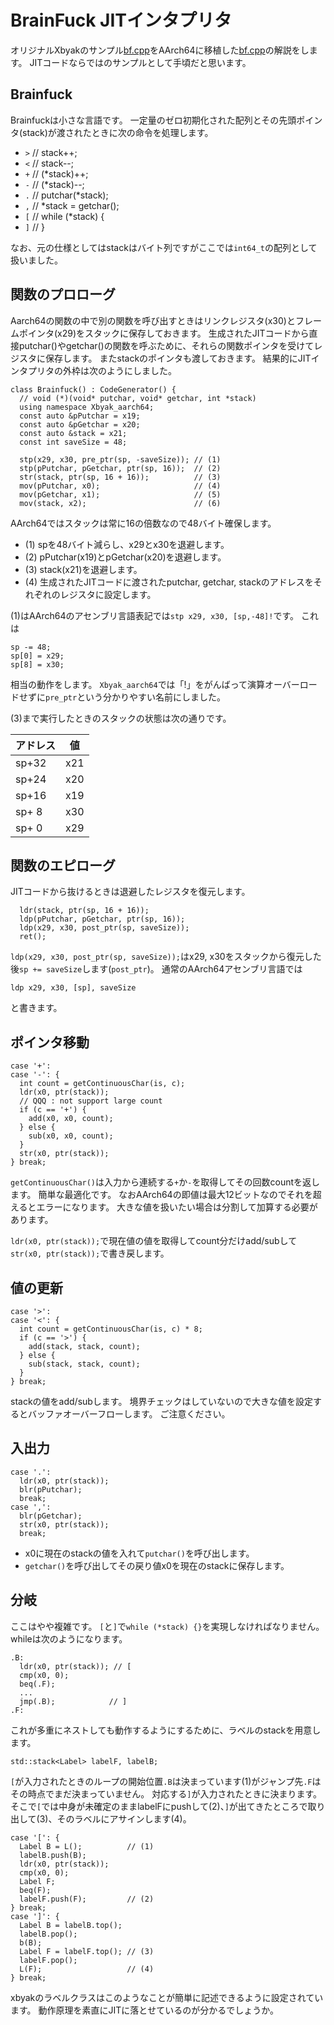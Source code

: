 # BrainFuck JITインタプリタ

オリジナルXbyakのサンプル[bf.cpp](https://github.com/herumi/xbyak/blob/master/sample/bf.cpp)をAArch64に移植した[bf.cpp](https://github.com/fujitsu/xbyak_aarch64/blob/main/sample/bf.cpp)の解説をします。
JITコードならではのサンプルとして手頃だと思います。

## Brainfuck
Brainfuckは小さな言語です。
一定量のゼロ初期化された配列とその先頭ポインタ(stack)が渡されたときに次の命令を処理します。

- `>` // stack++;
- `<` // stack--;
- `+` // (*stack)++;
- `-` // (*stack)--;
- `.` // putchar(*stack);
- `,` // *stack = getchar();
- `[` // while (*stack) {
- `]` // }

なお、元の仕様としてはstackはバイト列ですがここでは`int64_t`の配列として扱いました。

## 関数のプロローグ
Aarch64の関数の中で別の関数を呼び出すときはリンクレジスタ(x30)とフレームポインタ(x29)をスタックに保存しておきます。
生成されたJITコードから直接putchar()やgetchar()の関数を呼ぶために、それらの関数ポインタを受けてレジスタに保存します。
またstackのポインタも渡しておきます。
結果的にJITインタプリタの外枠は次のようにしました。

```
class Brainfuck() : CodeGenerator() {
  // void (*)(void* putchar, void* getchar, int *stack)
  using namespace Xbyak_aarch64;
  const auto &pPutchar = x19;
  const auto &pGetchar = x20;
  const auto &stack = x21;
  const int saveSize = 48;

  stp(x29, x30, pre_ptr(sp, -saveSize)); // (1)
  stp(pPutchar, pGetchar, ptr(sp, 16));  // (2)
  str(stack, ptr(sp, 16 + 16));          // (3)
  mov(pPutchar, x0);                     // (4)
  mov(pGetchar, x1);                     // (5)
  mov(stack, x2);                        // (6)
```

AArch64ではスタックは常に16の倍数なので48バイト確保します。
- (1) spを48バイト減らし、x29とx30を退避します。
- (2) pPutchar(x19)とpGetchar(x20)を退避します。
- (3) stack(x21)を退避します。
- (4) 生成されたJITコードに渡されたputchar, getchar, stackのアドレスをそれぞれのレジスタに設定します。

(1)はAArch64のアセンブリ言語表記では`stp x29, x30, [sp,-48]!`です。
これは

```
sp -= 48;
sp[0] = x29;
sp[8] = x30;
```
相当の動作をします。
`Xbyak_aarch64`では「!」をがんばって演算オーバーロードせずに`pre_ptr`という分かりやすい名前にしました。

(3)まで実行したときのスタックの状態は次の通りです。

アドレス|値|
-|-|
sp+32|x21|
sp+24|x20|
sp+16|x19|
sp+ 8|x30|
sp+ 0|x29|

## 関数のエピローグ
JITコードから抜けるときは退避したレジスタを復元します。

```
  ldr(stack, ptr(sp, 16 + 16));
  ldp(pPutchar, pGetchar, ptr(sp, 16));
  ldp(x29, x30, post_ptr(sp, saveSize));
  ret();
```

`ldp(x29, x30, post_ptr(sp, saveSize));`はx29, x30をスタックから復元した後`sp += saveSize`します(`post_ptr`)。
通常のAArch64アセンブリ言語では

```
ldp x29, x30, [sp], saveSize
```
と書きます。

## ポインタ移動

```
case '+':
case '-': {
  int count = getContinuousChar(is, c);
  ldr(x0, ptr(stack));
  // QQQ : not support large count
  if (c == '+') {
    add(x0, x0, count);
  } else {
    sub(x0, x0, count);
  }
  str(x0, ptr(stack));
} break;
```

`getContinuousChar()`は入力から連続する`+`か`-`を取得してその回数countを返します。
簡単な最適化です。
なおAArch64の即値は最大12ビットなのでそれを超えるとエラーになります。
大きな値を扱いたい場合は分割して加算する必要があります。

`ldr(x0, ptr(stack));`で現在値の値を取得してcount分だけadd/subして`str(x0, ptr(stack));`で書き戻します。

## 値の更新

```
case '>':
case '<': {
  int count = getContinuousChar(is, c) * 8;
  if (c == '>') {
    add(stack, stack, count);
  } else {
    sub(stack, stack, count);
  }
} break;
```

stackの値をadd/subします。
境界チェックはしていないので大きな値を設定するとバッファオーバーフローします。
ご注意ください。

## 入出力

```
case '.':
  ldr(x0, ptr(stack));
  blr(pPutchar);
  break;
case ',':
  blr(pGetchar);
  str(x0, ptr(stack));
  break;
```
- x0に現在のstackの値を入れて`putchar()`を呼び出します。
- `getchar()`を呼び出してその戻り値x0を現在のstackに保存します。

## 分岐

ここはやや複雑です。
`[`と`]`で`while (*stack) {}`を実現しなければなりません。
whileは次のようになります。

```
.B:
  ldr(x0, ptr(stack)); // [
  cmp(x0, 0);
  beq(.F);
  ...
  jmp(.B);            // ]
.F:
```
これが多重にネストしても動作するようにするために、ラベルのstackを用意します。

```
std::stack<Label> labelF, labelB;
```
`[`が入力されたときのループの開始位置`.B`は決まっています(1)がジャンプ先`.F`はその時点でまだ決まっていません。
対応する`]`が入力されたときに決まります。
そこで`[`では中身が未確定のままlabelFにpushして(2)、`]`が出てきたところで取り出して(3)、そのラベルにアサインします(4)。

```
case '[': {
  Label B = L();          // (1)
  labelB.push(B);
  ldr(x0, ptr(stack));
  cmp(x0, 0);
  Label F;
  beq(F);
  labelF.push(F);         // (2)
} break;
case ']': {
  Label B = labelB.top();
  labelB.pop();
  b(B);
  Label F = labelF.top(); // (3)
  labelF.pop();
  L(F);                   // (4)
} break;
```

xbyakのラベルクラスはこのようなことが簡単に記述できるように設定されています。
動作原理を素直にJITに落とせているのが分かるでしょうか。
